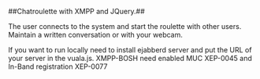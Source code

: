 ##Chatroulette with XMPP and JQuery.##

The user connects to the system and start the roulette with other users. 
Maintain a written conversation or with your webcam.

If you want to run locally need to install ejabberd server and put the URL of 
your server in the vuala.js.  XMPP-BOSH need enabled MUC XEP-0045 and In-Band registration XEP-0077
